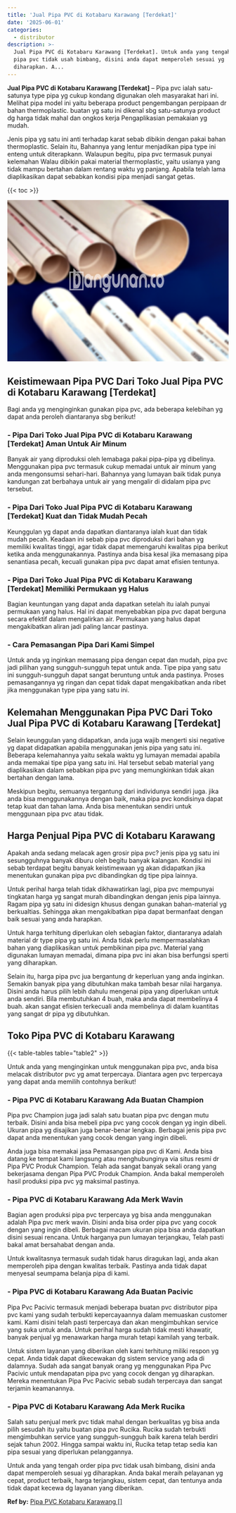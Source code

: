```yaml
---
title: 'Jual Pipa PVC di Kotabaru Karawang [Terdekat]'
date: '2025-06-01'
categories:
  - distributor
description: >-
  Jual Pipa PVC di Kotabaru Karawang [Terdekat]. Untuk anda yang tengah order
  pipa pvc tidak usah bimbang, disini anda dapat memperoleh sesuai yg
  diharapkan. A...
---
```


**Jual Pipa PVC di Kotabaru Karawang \[Terdekat\]** – Pipa pvc ialah satu-satunya type pipa yg cukup kondang digunakan oleh masyarakat hari ini. Melihat pipa model ini yaitu beberapa product pengembangan perpipaan dr bahan thermoplastic. buatan yg satu ini dikenal sbg satu-satunya product dg harga tidak mahal dan ongkos kerja Pengaplikasian pemakaian yg mudah.

Jenis pipa yg satu ini anti terhadap karat sebab dibikin dengan pakai bahan thermoplastic. Selain itu, Bahannya yang lentur menjadikan pipa type ini enteng untuk diterapkann. Walaupun begitu, pipa pvc termasuk punyai kelemahan Walau dibikin pakai material thermoplastic, yaitu usianya yang tidak mampu bertahan dalam rentang waktu yg panjang. Apabila telah lama diaplikasikan dapat sebabkan kondisi pipa menjadi sangat getas.

{{< toc >}}

![Jual Pipa PVC di Kotabaru Karawang [Terdekat]](/images/jaul-pipa-pvc-29.png)

## Keistimewaan Pipa PVC Dari Toko Jual Pipa PVC di Kotabaru Karawang \[Terdekat\]

Bagi anda yg menginginkan gunakan pipa pvc, ada beberapa kelebihan yg dapat anda peroleh diantaranya sbg berikut!

### \- Pipa Dari Toko Jual Pipa PVC di Kotabaru Karawang \[Terdekat\] Aman Untuk Air Minum

Banyak air yang diproduksi oleh lemabaga pakai pipa-pipa yg dibelinya. Menggunakan pipa pvc termasuk cukup memadai untuk air minum yang anda mengonsumsi sehari-hari. Bahannya yang lumayan baik tidak punya kandungan zat berbahaya untuk air yang mengalir di didalam pipa pvc tersebut.

### \- Pipa Dari Toko Jual Pipa PVC di Kotabaru Karawang \[Terdekat\] Kuat dan Tidak Mudah Pecah

Keunggulan yg dapat anda dapatkan diantaranya ialah kuat dan tidak mudah pecah. Keadaan ini sebab pipa pvc diproduksi dari bahan yg memiliki kwalitas tinggi, agar tidak dapat memengaruhi kwalitas pipa berikut ketika anda menggunakannya. Pastinya anda bisa kesal jika memasang pipa senantiasa pecah, kecuali gunakan pipa pvc dapat amat efisien tentunya.

### \- Pipa Dari Toko Jual Pipa PVC di Kotabaru Karawang \[Terdekat\] Memiliki Permukaan yg Halus

Bagian keuntungan yang dapat anda dapatkan setelah itu ialah punyai permukaan yang halus. Hal ini dapat menyebabkan pipa pvc dapat berguna secara efektif dalam mengalirkan air. Permukaan yang halus dapat mengakibatkan aliran jadi paling lancar pastinya.

### \- Cara Pemasangan Pipa Dari Kami Simpel

Untuk anda yg inginkan memasang pipa dengan cepat dan mudah, pipa pvc jadi pilihan yang sungguh-sungguh tepat untuk anda. Tipe pipa yang satu ini sungguh-sungguh dapat sangat beruntung untuk anda pastinya. Proses pemasangannya yg ringan dan cepat tidak dapat mengakibatkan anda ribet jika menggunakan type pipa yang satu ini.

## Kelemahan Menggunakan Pipa PVC Dari Toko Jual Pipa PVC di Kotabaru Karawang \[Terdekat\]

Selain keunggulan yang didapatkan, anda juga wajib mengerti sisi negative yg dapat didapatkan apabila menggunakan jenis pipa yang satu ini. Beberapa kelemahannya yaitu sekala waktu yg lumayan memadai apabila anda memakai tipe pipa yang satu ini. Hal tersebut sebab material yang diaplikasikan dalam sebabkan pipa pvc yang memungkinkan tidak akan bertahan dengan lama.

Meskipun begitu, semuanya tergantung dari individunya sendiri juga. jika anda bisa menggunakannya dengan baik, maka pipa pvc kondisinya dapat tetap kuat dan tahan lama. Anda bisa menentukan sendiri untuk menggunaan pipa pvc atau tidak.

## Harga Penjual Pipa PVC di Kotabaru Karawang

Apakah anda sedang melacak agen grosir pipa pvc? jenis pipa yg satu ini sesungguhnya banyak diburu oleh begitu banyak kalangan. Kondisi ini sebab terdapat begitu banyak keistimewaan yg akan didapatkan jika menentukan gunakan pipa pvc dibandingkan dg tipe pipa lainnya.

Untuk perihal harga telah tidak dikhawatirkan lagi, pipa pvc mempunyai tingkatan harga yg sangat murah dibandingkan dengan jenis pipa lainnya. Ragam pipa yg satu ini didesign khusus dengan gunakan bahan-material yg berkualtias. Sehingga akan mengakibatkan pipa dapat bermanfaat dengan baik sesuai yang anda harapkan.

Untuk harga terhitung diperlukan oleh sebagian faktor, diantaranya adalah material dr type pipa yg satu ini. Anda tidak perlu mempermasalahkan bahan yang diaplikasikan untuk pembikinan pipa pvc. Material yang digunakan lumayan memadai, dimana pipa pvc ini akan bisa berfungsi sperti yang diharapkan.

Selain itu, harga pipa pvc jua bergantung dr keperluan yang anda inginkan. Semakin banyak pipa yang dibutuhkan maka tambah besar nilai harganya. Disini anda harus pilih lebih dahulu mengenai pipa yang diperlukan untuk anda sendiri. Bila membutuhkan 4 buah, maka anda dapat membelinya 4 buah. akan sangat efisien terkecuali anda membelinya di dalam kuantitas yang sangat dr pipa yg dibutuhkan.

## Toko Pipa PVC di Kotabaru Karawang

{{< table-tables table="table2" >}}

Untuk anda yang menginginkan untuk menggunakan pipa pvc, anda bisa melacak distributor pvc yg amat terpercaya. Diantara agen pvc terpercaya yang dapat anda memilih contohnya berikut!

### \- Pipa PVC di Kotabaru Karawang Ada Buatan Champion

Pipa pvc Champion juga jadi salah satu buatan pipa pvc dengan mutu terbaik. Disini anda bisa mebeli pipa pvc yang cocok dengan yg ingin dibeli. Ukuran pipa yg disajikan juga benar-benar lengkap. Berbagai jenis pipa pvc dapat anda menentukan yang cocok dengan yang ingin dibeli.

Anda juga bisa memakai jasa Pemasangan pipa pvc di Kami. Anda bisa datang ke tempat kami langsung atau menghubunginya via situs resmi dr Pipa PVC Produk Champion. Telah ada sangat banyak sekali orang yang bekerjasama dengan Pipa PVC Produk Champion. Anda bakal memperoleh hasil produksi pipa pvc yg maksimal pastinya.

### \- Pipa PVC di Kotabaru Karawang Ada Merk Wavin

Bagian agen produksi pipa pvc terpercaya yg bisa anda menggunakan adalah Pipa pvc merk wavin. Disini anda bisa order pipa pvc yang cocok dengan yang ingin dibeli. Berbagai macam ukuran pipa bisa anda dapatkan disini sesuai rencana. Untuk harganya pun lumayan terjangkau, Telah pasti bakal amat bersahabat dengan anda.

Untuk kwalitasnya termasuk sudah tidak harus diragukan lagi, anda akan memperoleh pipa dengan kwalitas terbaik. Pastinya anda tidak dapat menyesal seumpama belanja pipa di kami.

### \- Pipa PVC di Kotabaru Karawang Ada Buatan Pacivic

Pipa Pvc Pacivic termasuk menjadi beberapa buatan pvc distributor pipa pvc kami yang sudah terbukti kepercayaannya dalam memuaskan customer kami. Kami disini telah pasti terpercaya dan akan mengimbuhkan service yang suka untuk anda. Untuk perihal harga sudah tidak mesti khawatir, banyak penjual yg menawarkan harga murah tetapi kamilah yang terbaik.

Untuk sistem layanan yang diberikan oleh kami terhitung miliki respon yg cepat. Anda tidak dapat dikecewakan dg sistem service yang ada di dalamnya. Sudah ada sangat banyak orang yg menggunakan Pipa Pvc Pacivic untuk mendapatan pipa pvc yang cocok dengan yg diharapkan. Mereka menentukan Pipa Pvc Pacivic sebab sudah terpercaya dan sangat terjamin keamanannya.

### \- Pipa PVC di Kotabaru Karawang Ada Merk Rucika

Salah satu penjual merk pvc tidak mahal dengan berkualitas yg bisa anda pilih sesudah itu yaitu buatan pipa pvc Rucika. Rucika sudah terbukti mengimbuhkan service yang sungguh-sungguh baik karena telah berdiri sejak tahun 2002. Hingga sampai waktu ini, Rucika tetap tetap sedia kan pipa sesuai yang diperlukan pelanggannya.

Untuk anda yang tengah order pipa pvc tidak usah bimbang, disini anda dapat memperoleh sesuai yg diharapkan. Anda bakal meraih pelayanan yg cepat, product terbaik, harga terjangkau, sistem cepat, dan tentunya anda tidak dapat kecewa dg layanan yang diberikan.

**Ref by:** [Pipa PVC Kotabaru Karawang []](https://id.wikipedia.org/wiki/Pipa)
